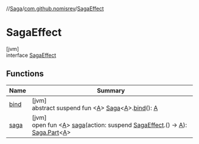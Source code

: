 //[Saga](../../../index.md)/[com.github.nomisrev](../index.md)/[SagaEffect](index.md)

# SagaEffect

[jvm]\
interface [SagaEffect](index.md)

## Functions

| Name | Summary |
|---|---|
| [bind](bind.md) | [jvm]<br>abstract suspend fun <[A](bind.md)> [Saga](../-saga/index.md)<[A](bind.md)>.[bind](bind.md)(): [A](bind.md) |
| [saga](saga.md) | [jvm]<br>open fun <[A](saga.md)> [saga](saga.md)(action: suspend [SagaEffect](index.md).() -> [A](saga.md)): [Saga.Part](../-saga/-part/index.md)<[A](saga.md)> |
